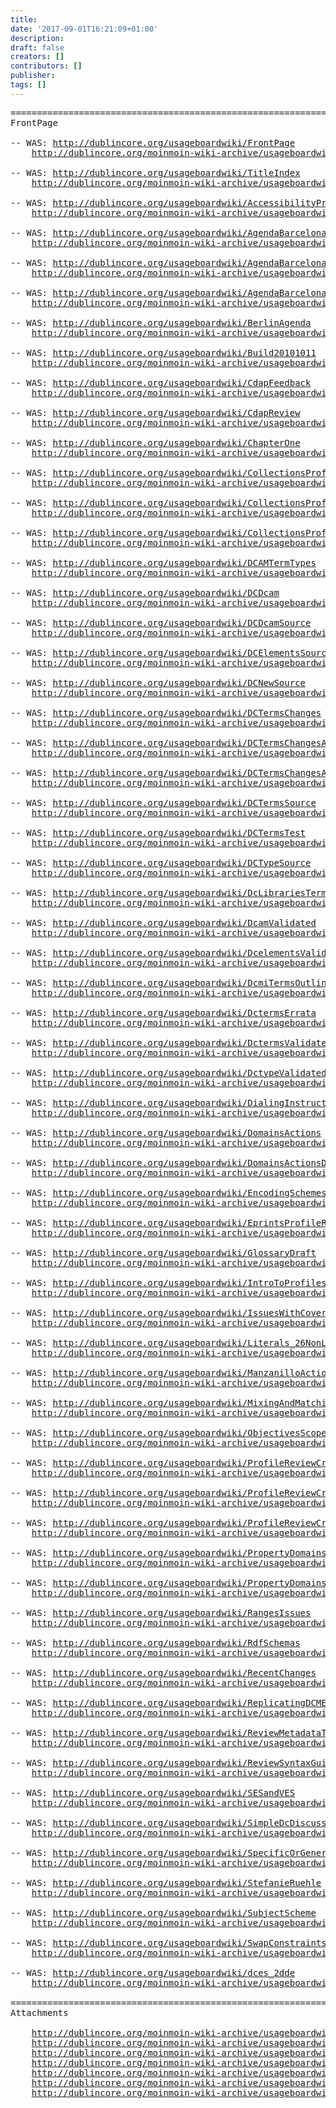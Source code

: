 ```yaml
---
title: 
date: '2017-09-01T16:21:09+01:00'
description: 
draft: false
creators: []
contributors: []
publisher: 
tags: []
---
```


<pre>
======================================================================
FrontPage

-- WAS: <a href="/usageboardwiki/FrontPage">http://dublincore.org/usageboardwiki/FrontPage</a>
    <a href="/moinmoin-wiki-archive/usageboardwiki/pages/FrontPage.html">http://dublincore.org/moinmoin-wiki-archive/usageboardwiki/pages/FrontPage.html</a>

-- WAS: <a href="/usageboardwiki/TitleIndex">http://dublincore.org/usageboardwiki/TitleIndex</a>
    <a href="/moinmoin-wiki-archive/usageboardwiki/pages/TitleIndex.html">http://dublincore.org/moinmoin-wiki-archive/usageboardwiki/pages/TitleIndex.html</a>

-- WAS: <a href="/usageboardwiki/AccessibilityProposal">http://dublincore.org/usageboardwiki/AccessibilityProposal</a>
    <a href="/moinmoin-wiki-archive/usageboardwiki/pages/AccessibilityProposal.html">http://dublincore.org/moinmoin-wiki-archive/usageboardwiki/pages/AccessibilityProposal.html</a>

-- WAS: <a href="/usageboardwiki/AgendaBarcelona">http://dublincore.org/usageboardwiki/AgendaBarcelona</a>
    <a href="/moinmoin-wiki-archive/usageboardwiki/pages/AgendaBarcelona.html">http://dublincore.org/moinmoin-wiki-archive/usageboardwiki/pages/AgendaBarcelona.html</a>

-- WAS: <a href="/usageboardwiki/AgendaBarcelonaActions">http://dublincore.org/usageboardwiki/AgendaBarcelonaActions</a>
    <a href="/moinmoin-wiki-archive/usageboardwiki/pages/AgendaBarcelonaActions.html">http://dublincore.org/moinmoin-wiki-archive/usageboardwiki/pages/AgendaBarcelonaActions.html</a>

-- WAS: <a href="/usageboardwiki/AgendaBarcelonaCDAP">http://dublincore.org/usageboardwiki/AgendaBarcelonaCDAP</a>
    <a href="/moinmoin-wiki-archive/usageboardwiki/pages/AgendaBarcelonaCDAP.html">http://dublincore.org/moinmoin-wiki-archive/usageboardwiki/pages/AgendaBarcelonaCDAP.html</a>

-- WAS: <a href="/usageboardwiki/BerlinAgenda">http://dublincore.org/usageboardwiki/BerlinAgenda</a>
    <a href="/moinmoin-wiki-archive/usageboardwiki/pages/BerlinAgenda.html">http://dublincore.org/moinmoin-wiki-archive/usageboardwiki/pages/BerlinAgenda.html</a>

-- WAS: <a href="/usageboardwiki/Build20101011">http://dublincore.org/usageboardwiki/Build20101011</a>
    <a href="/moinmoin-wiki-archive/usageboardwiki/pages/Build20101011.html">http://dublincore.org/moinmoin-wiki-archive/usageboardwiki/pages/Build20101011.html</a>

-- WAS: <a href="/usageboardwiki/CdapFeedback">http://dublincore.org/usageboardwiki/CdapFeedback</a>
    <a href="/moinmoin-wiki-archive/usageboardwiki/pages/CdapFeedback.html">http://dublincore.org/moinmoin-wiki-archive/usageboardwiki/pages/CdapFeedback.html</a>

-- WAS: <a href="/usageboardwiki/CdapReview">http://dublincore.org/usageboardwiki/CdapReview</a>
    <a href="/moinmoin-wiki-archive/usageboardwiki/pages/CdapReview.html">http://dublincore.org/moinmoin-wiki-archive/usageboardwiki/pages/CdapReview.html</a>

-- WAS: <a href="/usageboardwiki/ChapterOne">http://dublincore.org/usageboardwiki/ChapterOne</a>
    <a href="/moinmoin-wiki-archive/usageboardwiki/pages/ChapterOne.html">http://dublincore.org/moinmoin-wiki-archive/usageboardwiki/pages/ChapterOne.html</a>

-- WAS: <a href="/usageboardwiki/CollectionsProfileReview">http://dublincore.org/usageboardwiki/CollectionsProfileReview</a>
    <a href="/moinmoin-wiki-archive/usageboardwiki/pages/CollectionsProfileReview.html">http://dublincore.org/moinmoin-wiki-archive/usageboardwiki/pages/CollectionsProfileReview.html</a>

-- WAS: <a href="/usageboardwiki/CollectionsProfileReviewNotes">http://dublincore.org/usageboardwiki/CollectionsProfileReviewNotes</a>
    <a href="/moinmoin-wiki-archive/usageboardwiki/pages/CollectionsProfileReviewNotes.html">http://dublincore.org/moinmoin-wiki-archive/usageboardwiki/pages/CollectionsProfileReviewNotes.html</a>

-- WAS: <a href="/usageboardwiki/CollectionsProfileReviewTb">http://dublincore.org/usageboardwiki/CollectionsProfileReviewTb</a>
    <a href="/moinmoin-wiki-archive/usageboardwiki/pages/CollectionsProfileReviewTb.html">http://dublincore.org/moinmoin-wiki-archive/usageboardwiki/pages/CollectionsProfileReviewTb.html</a>

-- WAS: <a href="/usageboardwiki/DCAMTermTypes">http://dublincore.org/usageboardwiki/DCAMTermTypes</a>
    <a href="/moinmoin-wiki-archive/usageboardwiki/pages/DCAMTermTypes.html">http://dublincore.org/moinmoin-wiki-archive/usageboardwiki/pages/DCAMTermTypes.html</a>

-- WAS: <a href="/usageboardwiki/DCDcam">http://dublincore.org/usageboardwiki/DCDcam</a>
    <a href="/moinmoin-wiki-archive/usageboardwiki/pages/DCDcam.html">http://dublincore.org/moinmoin-wiki-archive/usageboardwiki/pages/DCDcam.html</a>

-- WAS: <a href="/usageboardwiki/DCDcamSource">http://dublincore.org/usageboardwiki/DCDcamSource</a>
    <a href="/moinmoin-wiki-archive/usageboardwiki/pages/DCDcamSource.html">http://dublincore.org/moinmoin-wiki-archive/usageboardwiki/pages/DCDcamSource.html</a>

-- WAS: <a href="/usageboardwiki/DCElementsSource">http://dublincore.org/usageboardwiki/DCElementsSource</a>
    <a href="/moinmoin-wiki-archive/usageboardwiki/pages/DCElementsSource.html">http://dublincore.org/moinmoin-wiki-archive/usageboardwiki/pages/DCElementsSource.html</a>

-- WAS: <a href="/usageboardwiki/DCNewSource">http://dublincore.org/usageboardwiki/DCNewSource</a>
    <a href="/moinmoin-wiki-archive/usageboardwiki/pages/DCNewSource.html">http://dublincore.org/moinmoin-wiki-archive/usageboardwiki/pages/DCNewSource.html</a>

-- WAS: <a href="/usageboardwiki/DCTermsChanges">http://dublincore.org/usageboardwiki/DCTermsChanges</a>
    <a href="/moinmoin-wiki-archive/usageboardwiki/pages/DCTermsChanges.html">http://dublincore.org/moinmoin-wiki-archive/usageboardwiki/pages/DCTermsChanges.html</a>

-- WAS: <a href="/usageboardwiki/DCTermsChangesActions">http://dublincore.org/usageboardwiki/DCTermsChangesActions</a>
    <a href="/moinmoin-wiki-archive/usageboardwiki/pages/DCTermsChangesActions.html">http://dublincore.org/moinmoin-wiki-archive/usageboardwiki/pages/DCTermsChangesActions.html</a>

-- WAS: <a href="/usageboardwiki/DCTermsChangesActionsDone">http://dublincore.org/usageboardwiki/DCTermsChangesActionsDone</a>
    <a href="/moinmoin-wiki-archive/usageboardwiki/pages/DCTermsChangesActionsDone.html">http://dublincore.org/moinmoin-wiki-archive/usageboardwiki/pages/DCTermsChangesActionsDone.html</a>

-- WAS: <a href="/usageboardwiki/DCTermsSource">http://dublincore.org/usageboardwiki/DCTermsSource</a>
    <a href="/moinmoin-wiki-archive/usageboardwiki/pages/DCTermsSource.html">http://dublincore.org/moinmoin-wiki-archive/usageboardwiki/pages/DCTermsSource.html</a>

-- WAS: <a href="/usageboardwiki/DCTermsTest">http://dublincore.org/usageboardwiki/DCTermsTest</a>
    <a href="/moinmoin-wiki-archive/usageboardwiki/pages/DCTermsTest.html">http://dublincore.org/moinmoin-wiki-archive/usageboardwiki/pages/DCTermsTest.html</a>

-- WAS: <a href="/usageboardwiki/DCTypeSource">http://dublincore.org/usageboardwiki/DCTypeSource</a>
    <a href="/moinmoin-wiki-archive/usageboardwiki/pages/DCTypeSource.html">http://dublincore.org/moinmoin-wiki-archive/usageboardwiki/pages/DCTypeSource.html</a>

-- WAS: <a href="/usageboardwiki/DcLibrariesTermsProposal">http://dublincore.org/usageboardwiki/DcLibrariesTermsProposal</a>
    <a href="/moinmoin-wiki-archive/usageboardwiki/pages/DcLibrariesTermsProposal.html">http://dublincore.org/moinmoin-wiki-archive/usageboardwiki/pages/DcLibrariesTermsProposal.html</a>

-- WAS: <a href="/usageboardwiki/DcamValidated">http://dublincore.org/usageboardwiki/DcamValidated</a>
    <a href="/moinmoin-wiki-archive/usageboardwiki/pages/DcamValidated.html">http://dublincore.org/moinmoin-wiki-archive/usageboardwiki/pages/DcamValidated.html</a>

-- WAS: <a href="/usageboardwiki/DcelementsValidated">http://dublincore.org/usageboardwiki/DcelementsValidated</a>
    <a href="/moinmoin-wiki-archive/usageboardwiki/pages/DcelementsValidated.html">http://dublincore.org/moinmoin-wiki-archive/usageboardwiki/pages/DcelementsValidated.html</a>

-- WAS: <a href="/usageboardwiki/DcmiTermsOutline">http://dublincore.org/usageboardwiki/DcmiTermsOutline</a>
    <a href="/moinmoin-wiki-archive/usageboardwiki/pages/DcmiTermsOutline.html">http://dublincore.org/moinmoin-wiki-archive/usageboardwiki/pages/DcmiTermsOutline.html</a>

-- WAS: <a href="/usageboardwiki/DctermsErrata">http://dublincore.org/usageboardwiki/DctermsErrata</a>
    <a href="/moinmoin-wiki-archive/usageboardwiki/pages/DctermsErrata.html">http://dublincore.org/moinmoin-wiki-archive/usageboardwiki/pages/DctermsErrata.html</a>

-- WAS: <a href="/usageboardwiki/DctermsValidated">http://dublincore.org/usageboardwiki/DctermsValidated</a>
    <a href="/moinmoin-wiki-archive/usageboardwiki/pages/DctermsValidated.html">http://dublincore.org/moinmoin-wiki-archive/usageboardwiki/pages/DctermsValidated.html</a>

-- WAS: <a href="/usageboardwiki/DctypeValidated">http://dublincore.org/usageboardwiki/DctypeValidated</a>
    <a href="/moinmoin-wiki-archive/usageboardwiki/pages/DctypeValidated.html">http://dublincore.org/moinmoin-wiki-archive/usageboardwiki/pages/DctypeValidated.html</a>

-- WAS: <a href="/usageboardwiki/DialingInstructions">http://dublincore.org/usageboardwiki/DialingInstructions</a>
    <a href="/moinmoin-wiki-archive/usageboardwiki/pages/DialingInstructions.html">http://dublincore.org/moinmoin-wiki-archive/usageboardwiki/pages/DialingInstructions.html</a>

-- WAS: <a href="/usageboardwiki/DomainsActions">http://dublincore.org/usageboardwiki/DomainsActions</a>
    <a href="/moinmoin-wiki-archive/usageboardwiki/pages/DomainsActions.html">http://dublincore.org/moinmoin-wiki-archive/usageboardwiki/pages/DomainsActions.html</a>

-- WAS: <a href="/usageboardwiki/DomainsActionsDone">http://dublincore.org/usageboardwiki/DomainsActionsDone</a>
    <a href="/moinmoin-wiki-archive/usageboardwiki/pages/DomainsActionsDone.html">http://dublincore.org/moinmoin-wiki-archive/usageboardwiki/pages/DomainsActionsDone.html</a>

-- WAS: <a href="/usageboardwiki/EncodingSchemesManzanillo">http://dublincore.org/usageboardwiki/EncodingSchemesManzanillo</a>
    <a href="/moinmoin-wiki-archive/usageboardwiki/pages/EncodingSchemesManzanillo.html">http://dublincore.org/moinmoin-wiki-archive/usageboardwiki/pages/EncodingSchemesManzanillo.html</a>

-- WAS: <a href="/usageboardwiki/EprintsProfileReview">http://dublincore.org/usageboardwiki/EprintsProfileReview</a>
    <a href="/moinmoin-wiki-archive/usageboardwiki/pages/EprintsProfileReview.html">http://dublincore.org/moinmoin-wiki-archive/usageboardwiki/pages/EprintsProfileReview.html</a>

-- WAS: <a href="/usageboardwiki/GlossaryDraft">http://dublincore.org/usageboardwiki/GlossaryDraft</a>
    <a href="/moinmoin-wiki-archive/usageboardwiki/pages/GlossaryDraft.html">http://dublincore.org/moinmoin-wiki-archive/usageboardwiki/pages/GlossaryDraft.html</a>

-- WAS: <a href="/usageboardwiki/IntroToProfiles">http://dublincore.org/usageboardwiki/IntroToProfiles</a>
    <a href="/moinmoin-wiki-archive/usageboardwiki/pages/IntroToProfiles.html">http://dublincore.org/moinmoin-wiki-archive/usageboardwiki/pages/IntroToProfiles.html</a>

-- WAS: <a href="/usageboardwiki/IssuesWithCoverage">http://dublincore.org/usageboardwiki/IssuesWithCoverage</a>
    <a href="/moinmoin-wiki-archive/usageboardwiki/pages/IssuesWithCoverage.html">http://dublincore.org/moinmoin-wiki-archive/usageboardwiki/pages/IssuesWithCoverage.html</a>

-- WAS: <a href="/usageboardwiki/Literals_26NonLiterals">http://dublincore.org/usageboardwiki/Literals_26NonLiterals</a>
    <a href="/moinmoin-wiki-archive/usageboardwiki/pages/Literals_26NonLiterals.html">http://dublincore.org/moinmoin-wiki-archive/usageboardwiki/pages/Literals_26NonLiterals.html</a>

-- WAS: <a href="/usageboardwiki/ManzanilloActions">http://dublincore.org/usageboardwiki/ManzanilloActions</a>
    <a href="/moinmoin-wiki-archive/usageboardwiki/pages/ManzanilloActions.html">http://dublincore.org/moinmoin-wiki-archive/usageboardwiki/pages/ManzanilloActions.html</a>

-- WAS: <a href="/usageboardwiki/MixingAndMatchingFAQ">http://dublincore.org/usageboardwiki/MixingAndMatchingFAQ</a>
    <a href="/moinmoin-wiki-archive/usageboardwiki/pages/MixingAndMatchingFAQ.html">http://dublincore.org/moinmoin-wiki-archive/usageboardwiki/pages/MixingAndMatchingFAQ.html</a>

-- WAS: <a href="/usageboardwiki/ObjectivesScopeSWAP">http://dublincore.org/usageboardwiki/ObjectivesScopeSWAP</a>
    <a href="/moinmoin-wiki-archive/usageboardwiki/pages/ObjectivesScopeSWAP.html">http://dublincore.org/moinmoin-wiki-archive/usageboardwiki/pages/ObjectivesScopeSWAP.html</a>

-- WAS: <a href="/usageboardwiki/ProfileReviewCriteria">http://dublincore.org/usageboardwiki/ProfileReviewCriteria</a>
    <a href="/moinmoin-wiki-archive/usageboardwiki/pages/ProfileReviewCriteria.html">http://dublincore.org/moinmoin-wiki-archive/usageboardwiki/pages/ProfileReviewCriteria.html</a>

-- WAS: <a href="/usageboardwiki/ProfileReviewCriteriaNew">http://dublincore.org/usageboardwiki/ProfileReviewCriteriaNew</a>
    <a href="/moinmoin-wiki-archive/usageboardwiki/pages/ProfileReviewCriteriaNew.html">http://dublincore.org/moinmoin-wiki-archive/usageboardwiki/pages/ProfileReviewCriteriaNew.html</a>

-- WAS: <a href="/usageboardwiki/ProfileReviewCriteriaOld">http://dublincore.org/usageboardwiki/ProfileReviewCriteriaOld</a>
    <a href="/moinmoin-wiki-archive/usageboardwiki/pages/ProfileReviewCriteriaOld.html">http://dublincore.org/moinmoin-wiki-archive/usageboardwiki/pages/ProfileReviewCriteriaOld.html</a>

-- WAS: <a href="/usageboardwiki/PropertyDomainsAndRanges">http://dublincore.org/usageboardwiki/PropertyDomainsAndRanges</a>
    <a href="/moinmoin-wiki-archive/usageboardwiki/pages/PropertyDomainsAndRanges.html">http://dublincore.org/moinmoin-wiki-archive/usageboardwiki/pages/PropertyDomainsAndRanges.html</a>

-- WAS: <a href="/usageboardwiki/PropertyDomainsAndRangesComment">http://dublincore.org/usageboardwiki/PropertyDomainsAndRangesComment</a>
    <a href="/moinmoin-wiki-archive/usageboardwiki/pages/PropertyDomainsAndRangesComment.html">http://dublincore.org/moinmoin-wiki-archive/usageboardwiki/pages/PropertyDomainsAndRangesComment.html</a>

-- WAS: <a href="/usageboardwiki/RangesIssues">http://dublincore.org/usageboardwiki/RangesIssues</a>
    <a href="/moinmoin-wiki-archive/usageboardwiki/pages/RangesIssues.html">http://dublincore.org/moinmoin-wiki-archive/usageboardwiki/pages/RangesIssues.html</a>

-- WAS: <a href="/usageboardwiki/RdfSchemas">http://dublincore.org/usageboardwiki/RdfSchemas</a>
    <a href="/moinmoin-wiki-archive/usageboardwiki/pages/RdfSchemas.html">http://dublincore.org/moinmoin-wiki-archive/usageboardwiki/pages/RdfSchemas.html</a>

-- WAS: <a href="/usageboardwiki/RecentChanges">http://dublincore.org/usageboardwiki/RecentChanges</a>
    <a href="/moinmoin-wiki-archive/usageboardwiki/pages/RecentChanges.html">http://dublincore.org/moinmoin-wiki-archive/usageboardwiki/pages/RecentChanges.html</a>

-- WAS: <a href="/usageboardwiki/ReplicatingDCMESINDCTERMS">http://dublincore.org/usageboardwiki/ReplicatingDCMESINDCTERMS</a>
    <a href="/moinmoin-wiki-archive/usageboardwiki/pages/ReplicatingDCMESINDCTERMS.html">http://dublincore.org/moinmoin-wiki-archive/usageboardwiki/pages/ReplicatingDCMESINDCTERMS.html</a>

-- WAS: <a href="/usageboardwiki/ReviewMetadataTermsReferenced">http://dublincore.org/usageboardwiki/ReviewMetadataTermsReferenced</a>
    <a href="/moinmoin-wiki-archive/usageboardwiki/pages/ReviewMetadataTermsReferenced.html">http://dublincore.org/moinmoin-wiki-archive/usageboardwiki/pages/ReviewMetadataTermsReferenced.html</a>

-- WAS: <a href="/usageboardwiki/ReviewSyntaxGuidelines">http://dublincore.org/usageboardwiki/ReviewSyntaxGuidelines</a>
    <a href="/moinmoin-wiki-archive/usageboardwiki/pages/ReviewSyntaxGuidelines.html">http://dublincore.org/moinmoin-wiki-archive/usageboardwiki/pages/ReviewSyntaxGuidelines.html</a>

-- WAS: <a href="/usageboardwiki/SESandVES">http://dublincore.org/usageboardwiki/SESandVES</a>
    <a href="/moinmoin-wiki-archive/usageboardwiki/pages/SESandVES.html">http://dublincore.org/moinmoin-wiki-archive/usageboardwiki/pages/SESandVES.html</a>

-- WAS: <a href="/usageboardwiki/SimpleDcDiscussion">http://dublincore.org/usageboardwiki/SimpleDcDiscussion</a>
    <a href="/moinmoin-wiki-archive/usageboardwiki/pages/SimpleDcDiscussion.html">http://dublincore.org/moinmoin-wiki-archive/usageboardwiki/pages/SimpleDcDiscussion.html</a>

-- WAS: <a href="/usageboardwiki/SpecificOrGenericProperties">http://dublincore.org/usageboardwiki/SpecificOrGenericProperties</a>
    <a href="/moinmoin-wiki-archive/usageboardwiki/pages/SpecificOrGenericProperties.html">http://dublincore.org/moinmoin-wiki-archive/usageboardwiki/pages/SpecificOrGenericProperties.html</a>

-- WAS: <a href="/usageboardwiki/StefanieRuehle">http://dublincore.org/usageboardwiki/StefanieRuehle</a>
    <a href="/moinmoin-wiki-archive/usageboardwiki/pages/StefanieRuehle.html">http://dublincore.org/moinmoin-wiki-archive/usageboardwiki/pages/StefanieRuehle.html</a>

-- WAS: <a href="/usageboardwiki/SubjectScheme">http://dublincore.org/usageboardwiki/SubjectScheme</a>
    <a href="/moinmoin-wiki-archive/usageboardwiki/pages/SubjectScheme.html">http://dublincore.org/moinmoin-wiki-archive/usageboardwiki/pages/SubjectScheme.html</a>

-- WAS: <a href="/usageboardwiki/SwapConstraints">http://dublincore.org/usageboardwiki/SwapConstraints</a>
    <a href="/moinmoin-wiki-archive/usageboardwiki/pages/SwapConstraints.html">http://dublincore.org/moinmoin-wiki-archive/usageboardwiki/pages/SwapConstraints.html</a>

-- WAS: <a href="/usageboardwiki/dces_2dde">http://dublincore.org/usageboardwiki/dces_2dde</a>
    <a href="/moinmoin-wiki-archive/usageboardwiki/pages/dces_2dde.html">http://dublincore.org/moinmoin-wiki-archive/usageboardwiki/pages/dces_2dde.html</a>

======================================================================
Attachments

    <a href="/moinmoin-wiki-archive/usageboardwiki/attachments/2007-03-17.barcelona-cdap.pdf">http://dublincore.org/moinmoin-wiki-archive/usageboardwiki/attachments/2007-03-17.barcelona-cdap.pdf</a>
    <a href="/moinmoin-wiki-archive/usageboardwiki/attachments/dcam-class-hierarchy-format-new.uxf">http://dublincore.org/moinmoin-wiki-archive/usageboardwiki/attachments/dcam-class-hierarchy-format-new.uxf</a>
    <a href="/moinmoin-wiki-archive/usageboardwiki/attachments/dcam-class-hierarchy-format.uxf">http://dublincore.org/moinmoin-wiki-archive/usageboardwiki/attachments/dcam-class-hierarchy-format.uxf</a>
    <a href="/moinmoin-wiki-archive/usageboardwiki/attachments/dcam-class-hierarchy-new-2.uxf">http://dublincore.org/moinmoin-wiki-archive/usageboardwiki/attachments/dcam-class-hierarchy-new-2.uxf</a>
    <a href="/moinmoin-wiki-archive/usageboardwiki/attachments/dcam-class-hierarchy-new-3.uxf">http://dublincore.org/moinmoin-wiki-archive/usageboardwiki/attachments/dcam-class-hierarchy-new-3.uxf</a>
    <a href="/moinmoin-wiki-archive/usageboardwiki/attachments/dcam-class-hierarchy-new.uxf">http://dublincore.org/moinmoin-wiki-archive/usageboardwiki/attachments/dcam-class-hierarchy-new.uxf</a>
    <a href="/moinmoin-wiki-archive/usageboardwiki/attachments/dcam-class-hierarchy.uxf">http://dublincore.org/moinmoin-wiki-archive/usageboardwiki/attachments/dcam-class-hierarchy.uxf</a>
</pre>
